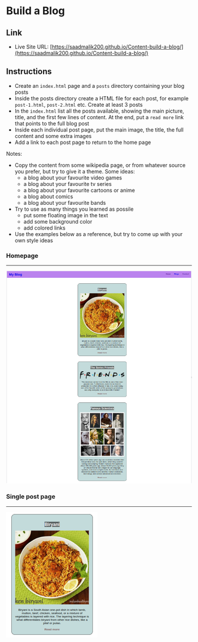 # Build a Blog

## Link

- Live Site URL: [https://saadmalik200.github.io/Content-build-a-blog/](https://saadmalik200.github.io/Content-build-a-blog/)

## Instructions

- Create an `index.html` page and a `posts` directory containing your blog posts
- Inside the posts directory create a HTML file for each post, for example `post-1.html`, `post-2.html` etc. Create at least 3 posts
- In the `index.html` list all the posts available, showing the main picture, title, and the first few lines of content. At the end, put a `read more` link that points to the full blog post
- Inside each individual post page, put the main image, the title, the full content and some extra images
- Add a link to each post page to return to the home page

Notes:

- Copy the content from some wikipedia page, or from whatever source you prefer, but try to give it a theme. Some ideas:
  - a blog about your favourite video games
  - a blog about your favourite tv series
  - a blog about your favourite cartoons or anime
  - a blog about comics
  - a blog about your favourite bands
- Try to use as many things you learned as possile
  - put some floating image in the text
  - add some background color
  - add colored links
- Use the examples below as a reference, but try to come up with your own style ideas

### Homepage

---

![homepage](./img/img.png)

### Single post page

---

![post](./img/img2.png)
